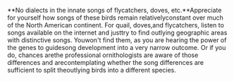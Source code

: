 **No dialects in the innate songs of flycatchers, doves, etc.**Appreciate for yourself how songs of these birds remain relativelyconstant over much of the North American continent. For quail, doves,and flycatchers, listen to songs available on the internet and justtry to find outlying geographic areas with distinctive songs. Youwon't find them, as you are hearing the power of the genes to guidesong development into a very narrow outcome. Or if you do, chances arethe professional ornithologists are aware of those differences and arecontemplating whether the song differences are sufficient to split theoutlying birds into a different species.

